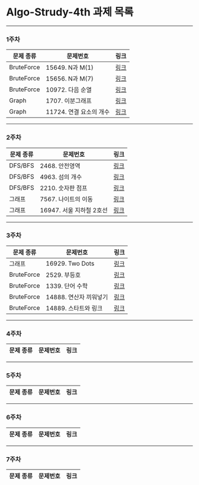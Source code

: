 # Algo-Strudy-4th 과제 목록
-------------
### 1주차
| 문제 종류 | 문제번호 | 링크 |
| ----- | ----- | ----- |
| BruteForce |15649. N과 M(1)|[링크](https://www.acmicpc.net/problem/15649)|
| BruteForce |15656. N과 M(7)|[링크](https://www.acmicpc.net/problem/15656)|
| BruteForce |10972. 다음 순열|[링크](https://www.acmicpc.net/problem/10972)|
| Graph |1707. 이분그래프|[링크](https://www.acmicpc.net/problem/1707)|
| Graph |11724. 연결 요소의 개수|[링크](https://www.acmicpc.net/problem/11724)|
-------------
### 2주차
| 문제 종류 | 문제번호 | 링크 |
| ----- | ----- | ----- |
| DFS/BFS |2468. 안전영역|[링크](https://www.acmicpc.net/problem/2468)|
| DFS/BFS |4963. 섬의 개수|[링크](https://www.acmicpc.net/problem/4963)|
| DFS/BFS |2210. 숫자판 점프|[링크](https://www.acmicpc.net/problem/2210)|
| 그래프 |7567. 나이트의 이동|[링크](https://www.acmicpc.net/problem/7562)|
| 그래프 |16947. 서울 지하철 2호선|[링크](https://www.acmicpc.net/problem/16947)|
-------------
### 3주차
| 문제 종류 | 문제번호 | 링크 |
| ----- | ----- | ----- |
| 그래프 |16929. Two Dots|[링크](https://www.acmicpc.net/problem/16929)|
| BruteForce |2529. 부등호|[링크](https://www.acmicpc.net/problem/2529)|
| BruteForce |1339. 단어 수학|[링크](https://www.acmicpc.net/problem/1339)|
| BruteForce |14888. 연산자 끼워넣기|[링크](https://www.acmicpc.net/problem/14888)|
| BruteForce |14889. 스타트와 링크|[링크](https://www.acmicpc.net/problem/14889)|
-------------
### 4주차
| 문제 종류 | 문제번호 | 링크 |
| ----- | ----- | ----- |
-------------
### 5주차
| 문제 종류 | 문제번호 | 링크 |
| ----- | ----- | ----- |
-------------
### 6주차
| 문제 종류 | 문제번호 | 링크 |
| ----- | ----- | ----- |
-------------
### 7주차
| 문제 종류 | 문제번호 | 링크 |
| ----- | ----- | ----- |
